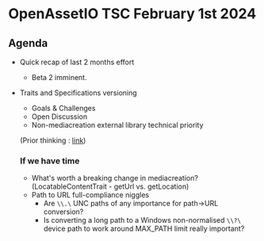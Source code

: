 # OpenAssetIO TSC February 1st 2024

## Agenda

- Quick recap of last 2 months effort
  - Beta 2 imminent.

- Traits and Specifications versioning
  - Goals & Challenges
  - Open Discussion
  - Non-mediacreation external library technical priority

  (Prior thinking : [link](https://github.com/OpenAssetIO/OpenAssetIO/pull/1254/files?short_path=323ec8c#diff-323ec8ceb50b2a2f02d0fef821b4da66ffdd65ab5faa22681e2260e84987963a))

  ### If we have time
  - What's worth a breaking change in mediacreation? (LocatableContentTrait - getUrl vs. getLocation)
  - Path to URL full-compliance niggles
    - Are `\\.\` UNC paths of any importance for path->URL conversion?
    - Is converting a long path to a Windows non-normalised `\\?\` device path to work around MAX_PATH limit really important?